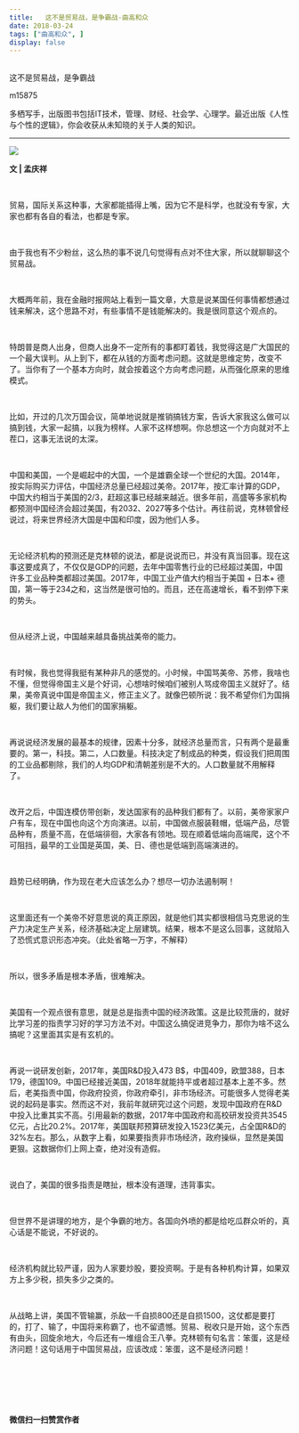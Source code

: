 ```yaml
---
title:   这不是贸易战，是争霸战-曲高和众
date: 2018-03-24
tags: ["曲高和众", ]
display: false
---
```



## 



这不是贸易战，是争霸战




m15875




多栖写手，出版图书包括IT技术，管理、财经、社会学、心理学。最近出版《人性与个性的逻辑》，你会收获从未知晓的关于人类的知识。


****

<img class="" data-ratio="0.7211538461538461" data-s="300,640" src="https://mmbiz.qpic.cn/mmbiz_jpg/fxGMiaL5Zj1jtmc1fKrmtsyy1OCteAlWgW4RKPrq4JgxBlBbsBQxszMXpjiaQzicBfu8mAibOdhwK3vAtuoTWia2WRA/640?wx_fmt=jpeg" data-type="jpeg" data-w="416" style=""/>

**文 | 孟庆祥**

&nbsp;

贸易，国际关系这种事，大家都能插得上嘴，因为它不是科学，也就没有专家，大家也都有各自的看法，也都是专家。

&nbsp;

由于我也有不少粉丝，这么热的事不说几句觉得有点对不住大家，所以就聊聊这个贸易战。

&nbsp;

大概两年前，我在金融时报网站上看到一篇文章，大意是说某国任何事情都想通过钱来解决，这个思路不对，有些事情不是钱能解决的。我是很同意这个观点的。

&nbsp;

特朗普是商人出身，但商人出身不一定所有的事都盯着钱，我觉得这是广大国民的一个最大误判。从上到下，都在从钱的方面考虑问题。这就是思维定势，改变不了。当你有了一个基本方向时，就会按着这个方向考虑问题，从而强化原来的思维模式。

&nbsp;

比如，开过的几次万国会议，简单地说就是推销搞钱方案，告诉大家我这么做可以搞到钱，大家一起搞，以我为榜样。人家不这样想啊。你总想这一个方向就对不上茬口，这事无法说的太深。

&nbsp;

中国和美国，一个是崛起中的大国，一个是雄霸全球一个世纪的大国。2014年，按实际购买力评估，中国经济总量已经超过美帝。2017年，按汇率计算的GDP，中国大约相当于美国的2/3，赶超这事已经越来越近。很多年前，高盛等多家机构都预测中国经济会超过美国，有2032、2027等多个估计。再往前说，克林顿曾经说过，将来世界经济大国是中国和印度，因为他们人多。

&nbsp;

无论经济机构的预测还是克林顿的说法，都是说说而已，并没有真当回事。现在这事这要成真了，不仅仅是GDP的问题，去年中国零售行业的已经超过美国，中国许多工业品种类都超过美国。2017年，中国工业产值大约相当于美国 + 日本+ 德国，第一等于234之和，这当然是很可怕的。而且，还在高速增长，看不到停下来的势头。

&nbsp;

但从经济上说，中国越来越具备挑战美帝的能力。

&nbsp;

有时候，我也觉得我挺有某种非凡的感觉的。小时候，中国骂美帝、苏修，我啥也不懂，但觉得帝国主义是个好词，心想啥时候咱们被别人骂成帝国主义就好了。结果，美帝真说中国是帝国主义，修正主义了。就像巴顿所说：我不希望你们为国捐躯，我们要让敌人为他们的国家捐躯。

&nbsp;

再说说经济发展的最基本的规律，因素十分多，就经济总量而言，只有两个是最重要的。第一，科技。第二，人口数量。科技决定了制成品的种类，假设我们把周围的工业品都剔除，我们的人均GDP和清朝差别是不大的。人口数量就不用解释了。

&nbsp;

改开之后，中国连模仿带创新，发达国家有的品种我们都有了。以前，美帝家家户户有车，现在中国也向这个方向演进。以前，中国做点服装鞋帽，低端产品，尽管品种有，质量不高，在低端徘徊，大家各有领地。现在顺着低端向高端爬，这个不可阻挡，最早的工业国是英国，美、日、德也是低端到高端演进的。

&nbsp;

趋势已经明确，作为现在老大应该怎么办？想尽一切办法遏制啊！

&nbsp;

这里面还有一个美帝不好意思说的真正原因，就是他们其实都很相信马克思说的生产力决定生产关系，经济基础决定上层建筑。结果，根本不是这么回事，这就陷入了恐慌式意识形态冲突。（此处省略一万字，不解释）

&nbsp;

所以，很多矛盾是根本矛盾，很难解决。

&nbsp;

美国有一个观点很有意思，就是总是指责中国的经济政策。这是比较荒唐的，就好比学习差的指责学习好的学习方法不对。中国这么搞促进竞争力，那你为啥不这么搞呢？这里面其实是有玄机的。

&nbsp;

再说一说研发创新，2017年，美国R&amp;D投入473 B$，中国409，欧盟388，日本179，德国109。中国已经接近美国，2018年就能持平或者超过基本上差不多。然后，老美指责中国，你政府投资，你政府牵引，非市场经济。可能很多人觉得老美说的起码是事实。然而这不对，我前年就研究过这个问题，发现中国政府在R&amp;D中投入比重其实不高。引用最新的数据，2017年中国政府和高校研发投资共3545亿元，占比20.2%。2017年，美国联邦预算研发投入1523亿美元，占全国R&amp;D的32%左右。那么，从数字上看，如果要指责非市场经济，政府操纵，显然是美国更狠。这数据你们上网上查，绝对没有造假。

&nbsp;

说白了，美国的很多指责是瞎扯，根本没有道理，违背事实。

&nbsp;

但世界不是讲理的地方，是个争霸的地方。各国向外喷的都是给吃瓜群众听的，真心话是不能说，不好说的。

&nbsp;

经济机构就比较严谨，因为人家要炒股，要投资啊。于是有各种机构计算，如果双方上多少税，损失多少之类的。

&nbsp;

从战略上讲，美国不管输赢，杀敌一千自损800还是自损1500，这仗都是要打的，打了、输了，中国将来称霸了，也不留遗憾。贸易、税收只是开始，这个东西有由头，回旋余地大，今后还有一堆组合王八拳。克林顿有句名言：笨蛋，这是经济问题！这句话用于中国贸易战，应该改成：笨蛋，这不是经济问题！

&nbsp;

&nbsp;

&nbsp;




**微信扫一扫赞赏作者**